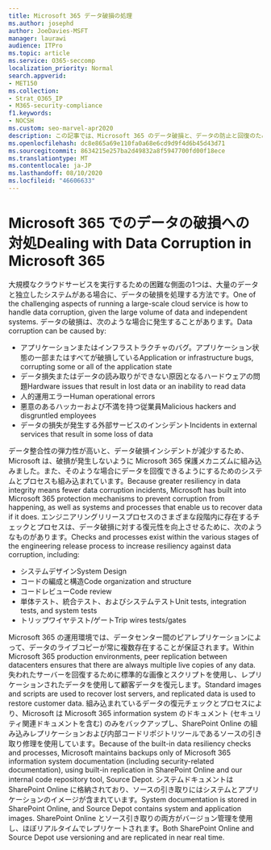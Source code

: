 ```yaml
---
title: Microsoft 365 データ破損の処理
ms.author: josephd
author: JoeDavies-MSFT
manager: laurawi
audience: ITPro
ms.topic: article
ms.service: O365-seccomp
localization_priority: Normal
search.appverid:
- MET150
ms.collection:
- Strat_O365_IP
- M365-security-compliance
f1.keywords:
- NOCSH
ms.custom: seo-marvel-apr2020
description: この記事では、Microsoft 365 のデータ破損と、データの防止と回復のために Microsoft によって行われた作業について説明します。
ms.openlocfilehash: dc8e865a69e110fa0a68e6cd9d9f4d6b45d43d71
ms.sourcegitcommit: 8634215e257ba2d49832a8f5947700fd00f18ece
ms.translationtype: MT
ms.contentlocale: ja-JP
ms.lasthandoff: 08/10/2020
ms.locfileid: "46606633"
---
```

# <a name="dealing-with-data-corruption-in-microsoft-365"></a><span data-ttu-id="54296-103">Microsoft 365 でのデータの破損への対処</span><span class="sxs-lookup"><span data-stu-id="54296-103">Dealing with Data Corruption in Microsoft 365</span></span>

<span data-ttu-id="54296-104">大規模なクラウドサービスを実行するための困難な側面の1つは、大量のデータと独立したシステムがある場合に、データの破損を処理する方法です。</span><span class="sxs-lookup"><span data-stu-id="54296-104">One of the challenging aspects of running a large-scale cloud service is how to handle data corruption, given the large volume of data and independent systems.</span></span> <span data-ttu-id="54296-105">データの破損は、次のような場合に発生することがあります。</span><span class="sxs-lookup"><span data-stu-id="54296-105">Data corruption can be caused by:</span></span>

- <span data-ttu-id="54296-106">アプリケーションまたはインフラストラクチャのバグ。アプリケーション状態の一部またはすべてが破損している</span><span class="sxs-lookup"><span data-stu-id="54296-106">Application or infrastructure bugs, corrupting some or all of the application state</span></span>
- <span data-ttu-id="54296-107">データ損失またはデータの読み取りができない原因となるハードウェアの問題</span><span class="sxs-lookup"><span data-stu-id="54296-107">Hardware issues that result in lost data or an inability to read data</span></span>
- <span data-ttu-id="54296-108">人的運用エラー</span><span class="sxs-lookup"><span data-stu-id="54296-108">Human operational errors</span></span>
- <span data-ttu-id="54296-109">悪意のあるハッカーおよび不満を持つ従業員</span><span class="sxs-lookup"><span data-stu-id="54296-109">Malicious hackers and disgruntled employees</span></span>
- <span data-ttu-id="54296-110">データの損失が発生する外部サービスのインシデント</span><span class="sxs-lookup"><span data-stu-id="54296-110">Incidents in external services that result in some loss of data</span></span>

<span data-ttu-id="54296-111">データ整合性の弾力性が高いと、データ破損インシデントが減少するため、Microsoft は、破損が発生しないように Microsoft 365 保護メカニズムに組み込みました。また、そのような場合にデータを回復できるようにするためのシステムとプロセスも組み込まれています。</span><span class="sxs-lookup"><span data-stu-id="54296-111">Because greater resiliency in data integrity means fewer data corruption incidents, Microsoft has built into Microsoft 365 protection mechanisms to prevent corruption from happening, as well as systems and processes that enable us to recover data if it does.</span></span> <span data-ttu-id="54296-112">エンジニアリングリリースプロセスのさまざまな段階内に存在するチェックとプロセスは、データ破損に対する復元性を向上させるために、次のようなものがあります。</span><span class="sxs-lookup"><span data-stu-id="54296-112">Checks and processes exist within the various stages of the engineering release process to increase resiliency against data corruption, including:</span></span>

- <span data-ttu-id="54296-113">システムデザイン</span><span class="sxs-lookup"><span data-stu-id="54296-113">System Design</span></span>
- <span data-ttu-id="54296-114">コードの編成と構造</span><span class="sxs-lookup"><span data-stu-id="54296-114">Code organization and structure</span></span>
- <span data-ttu-id="54296-115">コードレビュー</span><span class="sxs-lookup"><span data-stu-id="54296-115">Code review</span></span>
- <span data-ttu-id="54296-116">単体テスト、統合テスト、およびシステムテスト</span><span class="sxs-lookup"><span data-stu-id="54296-116">Unit tests, integration tests, and system tests</span></span>
- <span data-ttu-id="54296-117">トリップワイヤテスト/ゲート</span><span class="sxs-lookup"><span data-stu-id="54296-117">Trip wires tests/gates</span></span>

<span data-ttu-id="54296-118">Microsoft 365 の運用環境では、データセンター間のピアレプリケーションによって、データのライブコピーが常に複数存在することが保証されます。</span><span class="sxs-lookup"><span data-stu-id="54296-118">Within Microsoft 365 production environments, peer replication between datacenters ensures that there are always multiple live copies of any data.</span></span> <span data-ttu-id="54296-119">失われたサーバーを回復するために標準的な画像とスクリプトを使用し、レプリケーションされたデータを使用して顧客データを復元します。</span><span class="sxs-lookup"><span data-stu-id="54296-119">Standard images and scripts are used to recover lost servers, and replicated data is used to restore customer data.</span></span> <span data-ttu-id="54296-120">組み込まれているデータの復元チェックとプロセスにより、Microsoft は Microsoft 365 information system のドキュメント (セキュリティ関連ドキュメントを含む) のみをバックアップし、SharePoint Online の組み込みレプリケーションおよび内部コードリポジトリツールであるソースの引き取り修理を使用しています。</span><span class="sxs-lookup"><span data-stu-id="54296-120">Because of the built-in data resiliency checks and processes, Microsoft maintains backups only of Microsoft 365 information system documentation (including security-related documentation), using built-in replication in SharePoint Online and our internal code repository tool, Source Depot.</span></span> <span data-ttu-id="54296-121">システムドキュメントは SharePoint Online に格納されており、ソースの引き取りにはシステムとアプリケーションのイメージが含まれています。</span><span class="sxs-lookup"><span data-stu-id="54296-121">System documentation is stored in SharePoint Online, and Source Depot contains system and application images.</span></span> <span data-ttu-id="54296-122">SharePoint Online とソース引き取りの両方がバージョン管理を使用し、ほぼリアルタイムでレプリケートされます。</span><span class="sxs-lookup"><span data-stu-id="54296-122">Both SharePoint Online and Source Depot use versioning and are replicated in near real time.</span></span>
